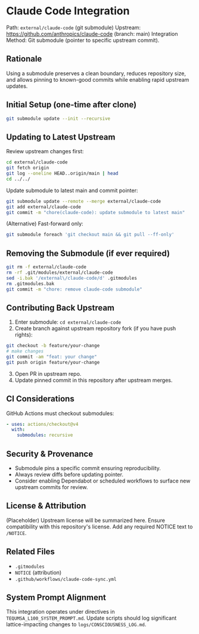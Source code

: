 # Claude Code Integration

Path: `external/claude-code` (git submodule)
Upstream: https://github.com/anthropics/claude-code (branch: main)
Integration Method: Git submodule (pointer to specific upstream commit).

## Rationale
Using a submodule preserves a clean boundary, reduces repository size, and allows pinning to known-good commits while enabling rapid upstream updates.

## Initial Setup (one-time after clone)
```bash
git submodule update --init --recursive
```

## Updating to Latest Upstream
Review upstream changes first:
```bash
cd external/claude-code
git fetch origin
git log --oneline HEAD..origin/main | head
cd ../../
```
Update submodule to latest main and commit pointer:
```bash
git submodule update --remote --merge external/claude-code
git add external/claude-code
git commit -m "chore(claude-code): update submodule to latest main"
```
(Alternative) Fast-forward only:
```bash
git submodule foreach 'git checkout main && git pull --ff-only'
```

## Removing the Submodule (if ever required)
```bash
git rm -f external/claude-code
rm -rf .git/modules/external/claude-code
sed -i.bak '/external\/claude-code/d' .gitmodules
rm .gitmodules.bak
git commit -m "chore: remove claude-code submodule"
```

## Contributing Back Upstream
1. Enter submodule: `cd external/claude-code`
2. Create branch against upstream repository fork (if you have push rights):
```bash
git checkout -b feature/your-change
# make changes
git commit -am "feat: your change"
git push origin feature/your-change
```
3. Open PR in upstream repo.
4. Update pinned commit in this repository after upstream merges.

## CI Considerations
GitHub Actions must checkout submodules:
```yaml
- uses: actions/checkout@v4
  with:
    submodules: recursive
```

## Security & Provenance
- Submodule pins a specific commit ensuring reproducibility.
- Always review diffs before updating pointer.
- Consider enabling Dependabot or scheduled workflows to surface new upstream commits for review.

## License & Attribution
(Placeholder) Upstream license will be summarized here. Ensure compatibility with this repository's license. Add any required NOTICE text to `/NOTICE`.

## Related Files
- `.gitmodules`
- `NOTICE` (attribution)
- `.github/workflows/claude-code-sync.yml`

## System Prompt Alignment
This integration operates under directives in `TEQUMSA_L100_SYSTEM_PROMPT.md`. Update scripts should log significant lattice-impacting changes to `logs/CONSCIOUSNESS_LOG.md`.